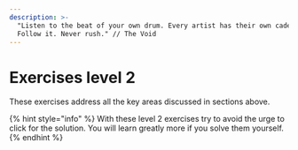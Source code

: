 ```yaml
---
description: >-
  "Listen to the beat of your own drum. Every artist has their own cadence.
  Follow it. Never rush." // The Void
---
```


# Exercises level 2

These exercises address all the key areas discussed in sections above.

{% hint style="info" %}
With these level 2 exercises try to avoid the urge to click for the solution. You will learn greatly more if you solve them yourself.
{% endhint %}

